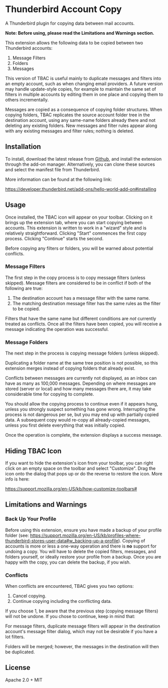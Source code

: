 # Thunderbird Account Copy

A Thunderbird plugin for copying data between mail accounts.

**Note: Before using, please read the Limitations and Warnings section.**

This extension allows the following data to be copied between two Thunderbird
accounts:

1. Message Filters
2. Folders
3. Messages

This version of TBAC is useful mainly to duplicate messages and filters into an empty
account, such as when changing email providers.  A future version may handle update-style
copies, for example to maintain the same set of filters in multiple accounts by editing
them in one place and copying them to others incrementally.

Messages are copied as a consequence of copying folder structures. When copying
folders, TBAC replicates the source account folder tree in the destination account,
using any same-name folders already there and not deleting any existing folders.
New messages and filter rules appear along with any existing messages and filter
rules; nothing is deleted.

## Installation

To install, download the latest release from [Github](https://github.com/metasansana/thunderbird-account-copy/releases),
and install the extension through the add-on manager. Alternatively, you can clone these sources 
and select the manifest file from Thunderbird.

More information can be found at the following link:

https://developer.thunderbird.net/add-ons/hello-world-add-on#installing

## Usage
Once installed, the TBAC icon will appear on your toolbar. Clicking on it
brings up the extension tab, where you can start copying between accounts.
This extension is written to work in a "wizard" style and is relatively 
straightforward. Clicking "Start" commences the first copy process. Clicking 
"Continue" starts the second.

Before copying any filters or folders, you will be warned about potential 
conflicts.

### Message Filters
The first step in the copy process is to copy message filters (unless skipped).
Message filters are considered to be in conflict if both of the following are true:
1. The destination account has a message filter with the same name.
2. The matching destination message filter has the same rules as the filter to be copied.

Filters that have the same name but different conditions are *not* currently treated
as conflicts. Once all the filters have been copied, you will receive a message indicating
the operation was successful.

### Message Folders
The next step in the process is copying message folders (unless skipped).

Duplicating a folder name at the same tree position is not possible, so this
extension merges instead of copying folders that already exist.

Conflicts between messages are currently not displayed, as an inbox can have
as many as 100,000 messages. Depending on where messages are stored (server or local)
and how many messages there are, it may take considerable time for copying to complete.

You should allow the copying process to continue even if it appears hung,
unless you strongly suspect something has gone wrong. Interrupting the
process is not dangerous per se, but you may end up with partially copied
data. A subsequent copy would re-copy all already-copied messages, unless
you first delete everything that was initially copied.

Once the operation is complete, the extension displays a success message.

## Hiding TBAC Icon
If you want to hide the extension's icon from your toolbar, you can right click on an
empty space on the toolbar and select "Customize". Drag the icon onto the dialog
that pops up or do the reverse to restore the icon. More info is here:

https://support.mozilla.org/en-US/kb/how-customize-toolbars#

## Limitations and Warnings

### Back Up Your Profile
Before using this extension, ensure you have made a backup of your profile 
folder (see: https://support.mozilla.org/en-US/kb/profiles-where-thunderbird-stores-user-data#w_backing-up-a-profile). Copying of accounts is more or less a one-way operation and there is
**no** support for undoing a copy. You will have to delete the copied filters,
messages, and folders yourself, or ideally restore your profile from a backup. Once you
are happy with the copy, you can delete the backup, if you wish.

### Conflicts
When conflicts are encountered, TBAC gives you two options:
1. Cancel copying.
2. Continue copying including the conflicting data.

If you choose 1, be aware that the previous step (copying message filters) will not be undone.
If you chose to continue, keep in mind that:

For message filters, duplicate message filters will appear in the destination account's message
filter dialog, which may not be desirable if you have a lot filters.

Folders will be merged; however, the messages in the destination will then be duplicated.

## License

Apache 2.0 + MIT
